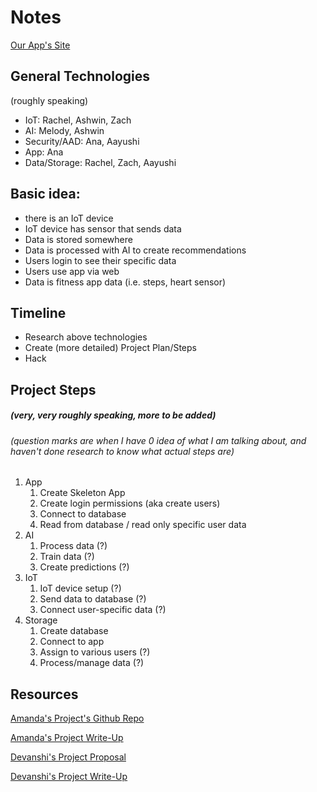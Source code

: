 # Notes 
[Our App's Site](https://t20-app.azurewebsites.net/)

## General Technologies
(roughly speaking)
- IoT: Rachel, Ashwin, Zach
- AI: Melody, Ashwin
- Security/AAD: Ana, Aayushi
- App: Ana
- Data/Storage: Rachel, Zach, Aayushi

## Basic idea:
- there is an IoT device
- IoT device has sensor that sends data
- Data is stored somewhere
- Data is processed with AI to create recommendations
- Users login to see their specific data
- Users use app via web
- Data is fitness app data (i.e. steps, heart sensor)

## Timeline
- Research above technologies
- Create (more detailed) Project Plan/Steps
- Hack

## Project Steps
##### (very, very roughly speaking, more to be added)
###### (question marks are when I have 0 idea of what I am talking about, and haven't done research to know what actual steps are)
1. App
    1. Create Skeleton App
    2. Create login permissions (aka create users)
    3. Connect to database
    4. Read from database / read only specific user data
2. AI
    1. Process data (?)
    2. Train data (?)
    3. Create predictions (?)
3. IoT
    1. IoT device setup (?)
    2. Send data to database (?)
    3. Connect user-specific data (?)
4. Storage
    1. Create database
    2. Connect to app
    3. Assign to various users (?)
    4. Process/manage data (?)

## Resources
[Amanda's Project's Github Repo](https://github.com/wongamanda/image-captioning)

[Amanda's Project Write-Up](https://towardsdatascience.com/building-a-deep-learning-image-captioning-model-on-azure-b14ce4682fbf)

[Devanshi's Project Proposal](https://microsoft-my.sharepoint.com/:w:/p/dthakar/EeFrZf0ZpdlBlt4MBYVc_1gBspeGARu8fmS8PoOIv08JoA)

[Devanshi's Project Write-Up](https://devanshithakar.medium.com/create-your-own-vehicle-recognition-system-with-azure-custom-vision-7d3ad14fd43)